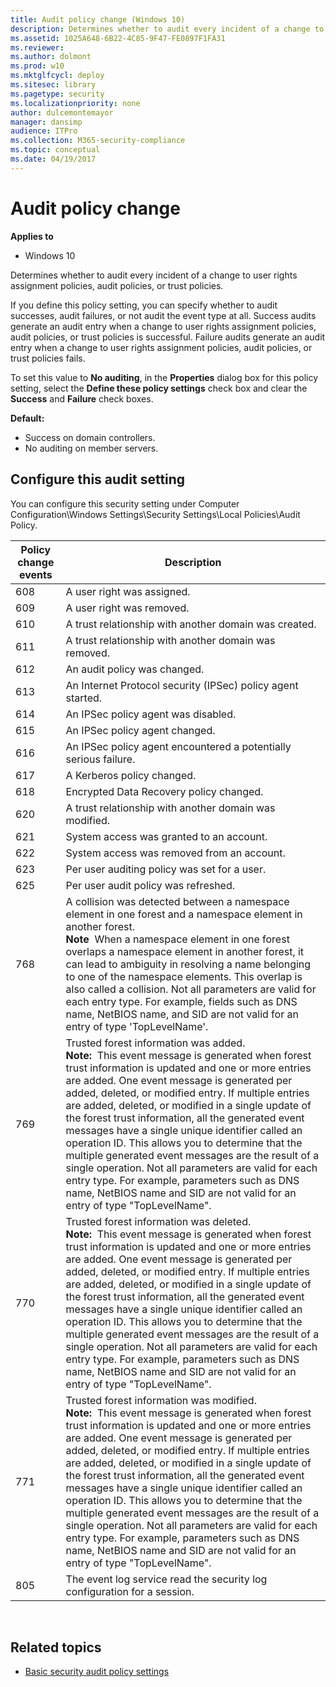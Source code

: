 ```yaml
---
title: Audit policy change (Windows 10)
description: Determines whether to audit every incident of a change to user rights assignment policies, audit policies, or trust policies.
ms.assetid: 1025A648-6B22-4C85-9F47-FE0897F1FA31
ms.reviewer: 
ms.author: dolmont
ms.prod: w10
ms.mktglfcycl: deploy
ms.sitesec: library
ms.pagetype: security
ms.localizationpriority: none
author: dulcemontemayor
manager: dansimp
audience: ITPro
ms.collection: M365-security-compliance
ms.topic: conceptual
ms.date: 04/19/2017
---
```


# Audit policy change

**Applies to**
-   Windows 10

Determines whether to audit every incident of a change to user rights assignment policies, audit policies, or trust policies.

If you define this policy setting, you can specify whether to audit successes, audit failures, or not audit the event type at all. Success audits generate an audit entry when a change to user rights assignment policies, audit policies, or trust policies is successful. Failure audits generate an audit entry when a change to user rights assignment policies, audit policies, or trust policies fails.

To set this value to **No auditing**, in the **Properties** dialog box for this policy setting, select the **Define these policy settings** check box and clear the **Success** and **Failure** check boxes.

**Default:**

-   Success on domain controllers.
-   No auditing on member servers.

## Configure this audit setting

You can configure this security setting under Computer Configuration\\Windows Settings\\Security Settings\\Local Policies\\Audit Policy.

| Policy change events | Description |
| - | - |
| 608 | A user right was assigned.| 
| 609 | A user right was removed. |
| 610 | A trust relationship with another domain was created.| 
| 611 | A trust relationship with another domain was removed.| 
| 612 | An audit policy was changed.| 
| 613 | An Internet Protocol security (IPSec) policy agent started.| 
| 614 | An IPSec policy agent was disabled. |
| 615 | An IPSec policy agent changed. |
| 616 | An IPSec policy agent encountered a potentially serious failure.| 
| 617 | A Kerberos policy changed. |
| 618 | Encrypted Data Recovery policy changed.| 
| 620 | A trust relationship with another domain was modified.| 
| 621 | System access was granted to an account. |
| 622 | System access was removed from an account.| 
| 623 | Per user auditing policy was set for a user.| 
| 625 | Per user audit policy was refreshed. |
| 768 | A collision was detected between a namespace element in one forest and a namespace element in another forest.<br>**Note**  When a namespace element in one forest overlaps a namespace element in another forest, it can lead to ambiguity in resolving a name belonging to one of the namespace elements. This overlap is also called a collision. Not all parameters are valid for each entry type. For example, fields such as DNS name, NetBIOS name, and SID are not valid for an entry of type 'TopLevelName'.|
| 769 | Trusted forest information was added.<br>**Note:**  This event message is generated when forest trust information is updated and one or more entries are added. One event message is generated per added, deleted, or modified entry. If multiple entries are added, deleted, or modified in a single update of the forest trust information, all the generated event messages have a single unique identifier called an operation ID. This allows you to determine that the multiple generated event messages are the result of a single operation. Not all parameters are valid for each entry type. For example, parameters such as DNS name, NetBIOS name and SID are not valid for an entry of type &quot;TopLevelName&quot;.|
| 770 | Trusted forest information was deleted.<br>**Note:**  This event message is generated when forest trust information is updated and one or more entries are added. One event message is generated per added, deleted, or modified entry. If multiple entries are added, deleted, or modified in a single update of the forest trust information, all the generated event messages have a single unique identifier called an operation ID. This allows you to determine that the multiple generated event messages are the result of a single operation. Not all parameters are valid for each entry type. For example, parameters such as DNS name, NetBIOS name and SID are not valid for an entry of type &quot;TopLevelName&quot;.|
| 771 | Trusted forest information was modified.<br>**Note:**  This event message is generated when forest trust information is updated and one or more entries are added. One event message is generated per added, deleted, or modified entry. If multiple entries are added, deleted, or modified in a single update of the forest trust information, all the generated event messages have a single unique identifier called an operation ID. This allows you to determine that the multiple generated event messages are the result of a single operation. Not all parameters are valid for each entry type. For example, parameters such as DNS name, NetBIOS name and SID are not valid for an entry of type &quot;TopLevelName&quot;.|
| 805 | The event log service read the security log configuration for a session. 
 
## Related topics

- [Basic security audit policy settings](basic-security-audit-policy-settings.md)
 
 
